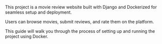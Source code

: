 This project is a movie review website built with Django and Dockerized for seamless setup and deployment.

Users can browse movies, submit reviews, and rate them on the platform.

This guide will walk you through the process of setting up and running the project using Docker.

